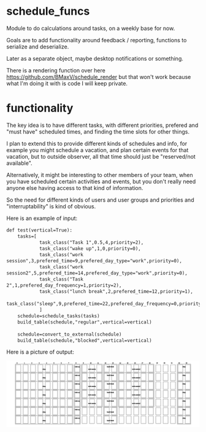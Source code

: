 # schedule_funcs

Module to do calculations around tasks, on a weekly base for now.

Goals are to add functionality around feedback / reporting, functions to serialize and deserialize.

Later as a separate object, maybe desktop notifications or something.

There is a rendering function over here https://github.com/BMaxV/schedule_render but that won't work because what I'm doing it with is code I will keep private.

# functionality

The key idea is to have different tasks, with different priorities, prefered and "must have" scheduled times, and finding the time slots for other things.

I plan to extend this to provide different kinds of schedules and info, for example you might schedule a vacation, and plan certain events for that vacation, but to outside observer, all that time should just be "reserved/not available".

Alternatively, it might be interesting to other members of your team, when you have scheduled certain activities and events, but you don't really need anyone else having access to that kind of information.

So the need for different kinds of users and user groups and priorities and "interruptability" is kind of obvious.

Here is an example of input:

```
def test(vertical=True):
    tasks=[
            task_class("Task 1",0.5,4,priority=2),
            task_class("wake up",1,0,priority=0),
            task_class("work session",3,prefered_time=9,prefered_day_type="work",priority=0),
            task_class("work session2",5,prefered_time=14,prefered_day_type="work",priority=0),
            task_class("Task 2",1,prefered_day_frequency=1,priority=2),
            task_class("lunch break",2,prefered_time=12,priority=1),
            task_class("sleep",9,prefered_time=22,prefered_day_frequency=0,priority=0),
            ]
    schedule=schedule_tasks(tasks)
    build_table(schedule,"regular",vertical=vertical)
    
    schedule=convert_to_external(schedule)
    build_table(schedule,"blocked",vertical=vertical)
```

Here is a picture of output:

![hello there](regular.svg)
